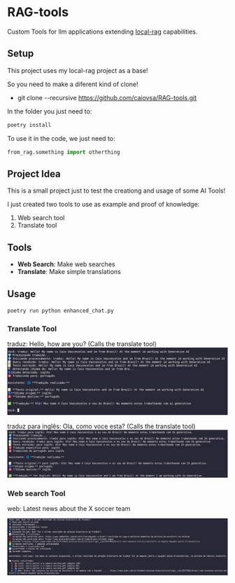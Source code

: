 # RAG-tools
Custom Tools for llm applications extending [local-rag](https://github.com/seu-usuario/local-rag) capabilities.

## Setup

This project uses my local-rag project as a base!

So you need to make a diferent kind of clone!

* git clone --recursive https://github.com/caiovsa/RAG-tools.git

In the folder you just need to: 
``` python
poetry install
```

To use it in the code, we just need to: 
``` python 
from_rag.something import otherthing
```

## Project Idea
This is a small project just to test the creationg and usage of some AI Tools!

I just created two tools to use as example and proof of knowledge:
1. Web search tool
2. Translate tool


## Tools
 - **Web Search**: Make web searches
 - **Translate**: Make simple translations

## Usage

``` python
poetry run python enhanced_chat.py
```

### Translate Tool
traduz: Hello, how are you? (Calls the translate tool)
![Tradutor_tool](images/traduz_1.png)

traduz para inglês: Ola, como voce esta? (Calls the translate tool)
![Tradutor_tool2](images/traduz_2.png)


### Web search Tool
web: Latest news about the X soccer team

![web_search_tool](images/web_search.png)